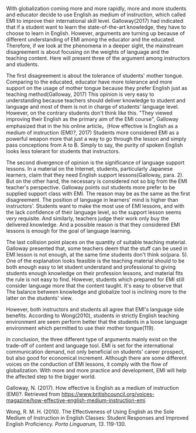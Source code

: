 With globalization coming more and more rapidly, more and more students and educator decide to use English as medium of instruction, which called EMI to improve their international skill level. Galloway(2017) had indicated that if a student want to learn the state-of-the-art knowledge, they have to choose to learn in English. However, arguments are turning up because of different understanding of EMI among the educator and the educated. Therefore, if we look at the phenomena in a deeper sight, the mainstream disagreement is about focusing on the weights of language and the teaching content. Here will present three of the argument among instructors and students.

The first disagreement is about the tolerance of students' mother tongue. Comparing to the educated, educator have more tolerance and more support on the usage of mother tongue because they prefer English just as teaching method(Galloway, 2017) This opinion is very easy to understanding because teachers should deliver knowledge to student and language and most of them is not in charge of students' language level. However, on the contrary students don't think like this. "They viewed improving their English as the primary aim of the EMI course", Galloway emphasized that in the his online article。(How effective is English as a medium of instruction (EMI)?, 2017) Students more considered EMI as a powerful weapon more that just a way to go through the lesson and simply pass conceptions from A to B. Simply to say, the purity of spoken English looks less tolerant for students that instructors.

The second divergence of opinion is the significance of language support lessons. In a material on the Internet, students, particularly Japanese learners, claim that they need English support lessons(Galloway, para. 2). But on the other hand, the necessary is considered not so big from the EMI teacher's perspective. Galloway points out students more prefer to be supplied support class with EMI. The reason may be as the same as the first disagreement. The position of language in learners' mind is higher than instructors'. Students want to make the most use of EMI lessons, and with the lack confidence of their language level, so the support lesson seems very requisite. And similarly, teachers judge their work only buy the delivered knowledge. And a possible reason is that they considered EMI lessons is enough for the goal of language learning. 

The last collision point places on the quantity of suitable teaching material. Galloway presented that, some teachers deem that the stuff can be used in EMI lesson is not enough, at the same time students don't think so(para. 5). One of the explanation looks feasible is the teaching material should to be both enough easy to let student understand and professional to giving students enough knowledge on their profession lessons, and material fits the rule is not easy to find. However, students which prepared for EMI still consider language more that the content taught. It's easy to observe that The balance between knowledge and globalize tool is inclining more to the latter on the students' view.

However, both instructors and students all agree that EMI's language side benefits. According to Wong(2010), students in strictly English teaching environment are seem perform better that the students in a loose language environment which permitted to use their mother tongue(119). 

In conclusion, the three different type of arguments mainly exist on the trade-off of content and language tool. EMI is set for the international communication demand, not only beneficial on students' career prospect, but also good for economical increment. Although there are some different voices on the conduction of EMI lessons, it comply with the flow of globalization. With more and more practice and development, EMI will help the affected step to the bigger world.

Galloway, N. (2017). How effective is English as a medium of instruction (EMI)?. Retrieved from https://www.britishcouncil.org/voices-magazine/how-effective-english-medium-instruction-emi

Wong, R. M. H. (2010). The Effectiveness of Using English as the Sole Medium of Instruction in English Classes: Student Responses and Improved English Proficiency. *Porta Linguarum, 13*. 119-130.


